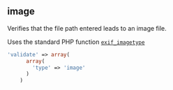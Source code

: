 ## image

Verifies that the file path entered leads to an image file.

Uses the standard PHP function [`exif_imagetype`](http://php.net/manual/en/function.exif-imagetype.php)

```php
'validate' => array(
      array(
        'type' => 'image'
      )
    )
```
